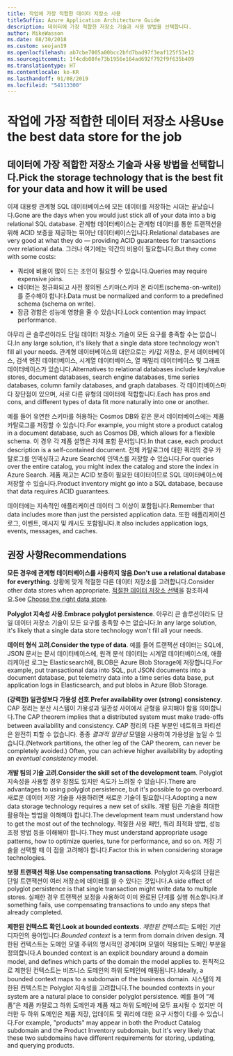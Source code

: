 ```yaml
---
title: 작업에 가장 적합한 데이터 저장소 사용
titleSuffix: Azure Application Architecture Guide
description: 데이터에 가장 적합한 저장소 기술과 사용 방법을 선택합니다.
author: MikeWasson
ms.date: 08/30/2018
ms.custom: seojan19
ms.openlocfilehash: ab7cbe7005a00bcc2bfd7bad97f3eaf125f53e12
ms.sourcegitcommit: 1f4cdb08fe73b1956e164ad692f792f9f635b409
ms.translationtype: HT
ms.contentlocale: ko-KR
ms.lasthandoff: 01/08/2019
ms.locfileid: "54113300"
---
```

# <a name="use-the-best-data-store-for-the-job"></a><span data-ttu-id="d78ff-103">작업에 가장 적합한 데이터 저장소 사용</span><span class="sxs-lookup"><span data-stu-id="d78ff-103">Use the best data store for the job</span></span>

## <a name="pick-the-storage-technology-that-is-the-best-fit-for-your-data-and-how-it-will-be-used"></a><span data-ttu-id="d78ff-104">데이터에 가장 적합한 저장소 기술과 사용 방법을 선택합니다.</span><span class="sxs-lookup"><span data-stu-id="d78ff-104">Pick the storage technology that is the best fit for your data and how it will be used</span></span>

<span data-ttu-id="d78ff-105">이제 대용량 관계형 SQL 데이터베이스에 모든 데이터를 저장하는 시대는 끝났습니다.</span><span class="sxs-lookup"><span data-stu-id="d78ff-105">Gone are the days when you would just stick all of your data into a big relational SQL database.</span></span> <span data-ttu-id="d78ff-106">관계형 데이터베이스는 관계형 데이터를 통한 트랜잭션을 위해 ACID 보증을 제공하는 뛰어난 데이터베이스입니다.</span><span class="sxs-lookup"><span data-stu-id="d78ff-106">Relational databases are very good at what they do &mdash; providing ACID guarantees for transactions over relational data.</span></span> <span data-ttu-id="d78ff-107">그러나 여기에는 약간의 비용이 필요합니다.</span><span class="sxs-lookup"><span data-stu-id="d78ff-107">But they come with some costs:</span></span>

- <span data-ttu-id="d78ff-108">쿼리에 비용이 많이 드는 조인이 필요할 수 있습니다.</span><span class="sxs-lookup"><span data-stu-id="d78ff-108">Queries may require expensive joins.</span></span>
- <span data-ttu-id="d78ff-109">데이터는 정규화되고 사전 정의된 스키마(스키마 온 라이트(schema-on-write))를 준수해야 합니다.</span><span class="sxs-lookup"><span data-stu-id="d78ff-109">Data must be normalized and conform to a predefined schema (schema on write).</span></span>
- <span data-ttu-id="d78ff-110">잠금 경합은 성능에 영향을 줄 수 있습니다.</span><span class="sxs-lookup"><span data-stu-id="d78ff-110">Lock contention may impact performance.</span></span>

<span data-ttu-id="d78ff-111">아무리 큰 솔루션이라도 단일 데이터 저장소 기술이 모든 요구를 충족할 수는 없습니다.</span><span class="sxs-lookup"><span data-stu-id="d78ff-111">In any large solution, it's likely that a single data store technology won't fill all your needs.</span></span> <span data-ttu-id="d78ff-112">관계형 데이터베이스의 대안으로는 키/값 저장소, 문서 데이터베이스, 검색 엔진 데이터베이스, 시계열 데이터베이스, 열 패밀리 데이터베이스 및 그래프 데이터베이스가 있습니다.</span><span class="sxs-lookup"><span data-stu-id="d78ff-112">Alternatives to relational databases include key/value stores, document databases, search engine databases, time series databases, column family databases, and graph databases.</span></span> <span data-ttu-id="d78ff-113">각 데이터베이스마다 장단점이 있으며, 서로 다른 유형의 데이터에 적합합니다.</span><span class="sxs-lookup"><span data-stu-id="d78ff-113">Each has pros and cons, and different types of data fit more naturally into one or another.</span></span>

<span data-ttu-id="d78ff-114">예를 들어 유연한 스키마를 허용하는 Cosmos DB와 같은 문서 데이터베이스에는 제품 카탈로그를 저장할 수 있습니다.</span><span class="sxs-lookup"><span data-stu-id="d78ff-114">For example, you might store a product catalog in a document database, such as Cosmos DB, which allows for a flexible schema.</span></span> <span data-ttu-id="d78ff-115">이 경우 각 제품 설명은 자체 포함 문서입니다.</span><span class="sxs-lookup"><span data-stu-id="d78ff-115">In that case, each product description is a self-contained document.</span></span> <span data-ttu-id="d78ff-116">전체 카탈로그에 대한 쿼리의 경우 카탈로그를 인덱싱하고 Azure Search에 인덱스를 저장할 수 있습니다.</span><span class="sxs-lookup"><span data-stu-id="d78ff-116">For queries over the entire catalog, you might index the catalog and store the index in Azure Search.</span></span> <span data-ttu-id="d78ff-117">제품 재고는 ACID 보증이 필요한 데이터이므로 SQL 데이터베이스에 저장할 수 있습니다.</span><span class="sxs-lookup"><span data-stu-id="d78ff-117">Product inventory might go into a SQL database, because that data requires ACID guarantees.</span></span>

<span data-ttu-id="d78ff-118">데이터에는 지속적인 애플리케이션 데이터 그 이상이 포함됩니다.</span><span class="sxs-lookup"><span data-stu-id="d78ff-118">Remember that data includes more than just the persisted application data.</span></span> <span data-ttu-id="d78ff-119">또한 애플리케이션 로그, 이벤트, 메시지 및 캐시도 포함됩니다.</span><span class="sxs-lookup"><span data-stu-id="d78ff-119">It also includes application logs, events, messages, and caches.</span></span>

## <a name="recommendations"></a><span data-ttu-id="d78ff-120">권장 사항</span><span class="sxs-lookup"><span data-stu-id="d78ff-120">Recommendations</span></span>

<span data-ttu-id="d78ff-121">**모든 경우에 관계형 데이터베이스를 사용하지 않음**.</span><span class="sxs-lookup"><span data-stu-id="d78ff-121">**Don't use a relational database for everything**.</span></span> <span data-ttu-id="d78ff-122">상황에 맞게 적절한 다른 데이터 저장소를 고려합니다.</span><span class="sxs-lookup"><span data-stu-id="d78ff-122">Consider other data stores when appropriate.</span></span> <span data-ttu-id="d78ff-123">[적절한 데이터 저장소 선택][data-store-overview]을 참조하세요.</span><span class="sxs-lookup"><span data-stu-id="d78ff-123">See [Choose the right data store][data-store-overview].</span></span>

<span data-ttu-id="d78ff-124">**Polyglot 지속성 사용**.</span><span class="sxs-lookup"><span data-stu-id="d78ff-124">**Embrace polyglot persistence**.</span></span> <span data-ttu-id="d78ff-125">아무리 큰 솔루션이라도 단일 데이터 저장소 기술이 모든 요구를 충족할 수는 없습니다.</span><span class="sxs-lookup"><span data-stu-id="d78ff-125">In any large solution, it's likely that a single data store technology won't fill all your needs.</span></span>

<span data-ttu-id="d78ff-126">**데이터 형식 고려**.</span><span class="sxs-lookup"><span data-stu-id="d78ff-126">**Consider the type of data**.</span></span> <span data-ttu-id="d78ff-127">예를 들어 트랜잭션 데이터는 SQL에, JSON 문서는 문서 데이터베이스에, 원격 분석 데이터는 시계열 데이터베이스에, 애플리케이션 로그는 Elasticsearch에, BLOB은 Azure Blob Storage에 저장합니다.</span><span class="sxs-lookup"><span data-stu-id="d78ff-127">For example, put transactional data into SQL, put JSON documents into a document database, put telemetry data into a time series data base, put application logs in Elasticsearch, and put blobs in Azure Blob Storage.</span></span>

<span data-ttu-id="d78ff-128">**(강력한) 일관성보다 가용성 선호**.</span><span class="sxs-lookup"><span data-stu-id="d78ff-128">**Prefer availability over (strong) consistency**.</span></span> <span data-ttu-id="d78ff-129">CAP 정리는 분산 시스템이 가용성과 일관성 사이에서 균형을 유지해야 함을 의미합니다.</span><span class="sxs-lookup"><span data-stu-id="d78ff-129">The CAP theorem implies that a distributed system must make trade-offs between availability and consistency.</span></span> <span data-ttu-id="d78ff-130">CAP 정리의 다른 부분인 네트워크 파티션은 완전히 피할 수 없습니다. 종종 *결과적 일관성* 모델을 사용하여 가용성을 높일 수 있습니다.</span><span class="sxs-lookup"><span data-stu-id="d78ff-130">(Network partitions, the other leg of the CAP theorem, can never be completely avoided.) Often, you can achieve higher availability by adopting an *eventual consistency* model.</span></span>

<span data-ttu-id="d78ff-131">**개발 팀의 기술 고려**.</span><span class="sxs-lookup"><span data-stu-id="d78ff-131">**Consider the skill set of the development team**.</span></span> <span data-ttu-id="d78ff-132">Polyglot 지속성을 사용할 경우 장점도 있지만 속도가 느려질 수 있습니다.</span><span class="sxs-lookup"><span data-stu-id="d78ff-132">There are advantages to using polyglot persistence, but it's possible to go overboard.</span></span> <span data-ttu-id="d78ff-133">새로운 데이터 저장 기술을 사용하려면 새로운 기술이 필요합니다.</span><span class="sxs-lookup"><span data-stu-id="d78ff-133">Adopting a new data storage technology requires a new set of skills.</span></span> <span data-ttu-id="d78ff-134">개발 팀은 기술을 최대한 활용하는 방법을 이해해야 합니다.</span><span class="sxs-lookup"><span data-stu-id="d78ff-134">The development team must understand how to get the most out of the technology.</span></span> <span data-ttu-id="d78ff-135">적절한 사용 패턴, 쿼리 최적화 방법, 성능 조정 방법 등을 이해해야 합니다.</span><span class="sxs-lookup"><span data-stu-id="d78ff-135">They must understand appropriate usage patterns, how to optimize queries, tune for performance, and so on.</span></span> <span data-ttu-id="d78ff-136">저장 기술을 선택할 때 이 점을 고려해야 합니다.</span><span class="sxs-lookup"><span data-stu-id="d78ff-136">Factor this in when considering storage technologies.</span></span>

<span data-ttu-id="d78ff-137">**보정 트랜잭션 적용**.</span><span class="sxs-lookup"><span data-stu-id="d78ff-137">**Use compensating transactions**.</span></span> <span data-ttu-id="d78ff-138">Polyglot 지속성의 단점은 단일 트랜잭션이 여러 저장소에 데이터를 쓸 수 있다는 것입니다.</span><span class="sxs-lookup"><span data-stu-id="d78ff-138">A side effect of polyglot persistence is that single transaction might write data to multiple stores.</span></span> <span data-ttu-id="d78ff-139">실패한 경우 트랜잭션 보정을 사용하여 이미 완료된 단계를 실행 취소합니다.</span><span class="sxs-lookup"><span data-stu-id="d78ff-139">If something fails, use compensating transactions to undo any steps that already completed.</span></span>

<span data-ttu-id="d78ff-140">**제한된 컨텍스트 확인**.</span><span class="sxs-lookup"><span data-stu-id="d78ff-140">**Look at bounded contexts**.</span></span> <span data-ttu-id="d78ff-141">*제한된 컨텍스트*는 도메인 기반 디자인의 용어입니다.</span><span class="sxs-lookup"><span data-stu-id="d78ff-141">*Bounded context* is a term from domain driven design.</span></span> <span data-ttu-id="d78ff-142">제한된 컨텍스트는 도메인 모델 주위의 명시적인 경계이며 모델이 적용되는 도메인 부분을 정의합니다.</span><span class="sxs-lookup"><span data-stu-id="d78ff-142">A bounded context is an explicit boundary around a domain model, and defines which parts of the domain the model applies to.</span></span> <span data-ttu-id="d78ff-143">원칙적으로 제한된 컨텍스트는 비즈니스 도메인의 하위 도메인에 매핑됩니다.</span><span class="sxs-lookup"><span data-stu-id="d78ff-143">Ideally, a bounded context maps to a subdomain of the business domain.</span></span> <span data-ttu-id="d78ff-144">시스템의 제한된 컨텍스트는 Polyglot 지속성을 고려합니다.</span><span class="sxs-lookup"><span data-stu-id="d78ff-144">The bounded contexts in your system are a natural place to consider polyglot persistence.</span></span> <span data-ttu-id="d78ff-145">예를 들어 “제품”은 제품 카탈로그 하위 도메인과 제품 재고 하위 도메인에 모두 표시될 수 있지만 이러한 두 하위 도메인은 제품 저장, 업데이트 및 쿼리에 대한 요구 사항이 다를 수 있습니다.</span><span class="sxs-lookup"><span data-stu-id="d78ff-145">For example, "products" may appear in both the Product Catalog subdomain and the Product Inventory subdomain, but it's very likely that these two subdomains have different requirements for storing, updating, and querying products.</span></span>

[data-store-overview]: ../technology-choices/data-store-overview.md
